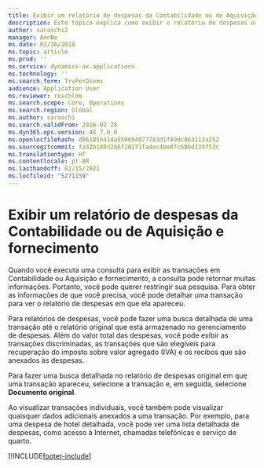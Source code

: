 ```yaml
---
title: Exibir um relatório de despesas da Contabilidade ou de Aquisição e fornecimento
description: Este tópico explica como exibir o relatório de despesas original no qual uma transação apareceu.
author: saraschi2
manager: AnnBe
ms.date: 02/26/2018
ms.topic: article
ms.prod: ''
ms.service: dynamics-ax-applications
ms.technology: ''
ms.search.form: TrvPerDiems
audience: Application User
ms.reviewer: roschlom
ms.search.scope: Core, Operations
ms.search.region: Global
ms.author: saraschi
ms.search.validFrom: 2016-02-28
ms.dyn365.ops.version: AX 7.0.0
ms.openlocfilehash: d86185b414a559694077783d1f89dc863112a252
ms.sourcegitcommit: fa32b1893286f20271fa4ec4be8fc68bd135f53c
ms.translationtype: HT
ms.contentlocale: pt-BR
ms.lasthandoff: 02/15/2021
ms.locfileid: "5271159"
---
```

# <a name="view-an-expense-report-from-general-ledger-or-procurement-and-sourcing"></a>Exibir um relatório de despesas da Contabilidade ou de Aquisição e fornecimento

Quando você executa uma consulta para exibir as transações em Contabilidade ou Aquisição e fornecimento, a consulta pode retornar muitas informações. Portanto, você pode querer restringir sua pesquisa. Para obter as informações de que você precisa, você pode detalhar uma transação para ver o relatório de despesas em que ela apareceu.

Para relatórios de despesas, você pode fazer uma busca detalhada de uma transação até o relatório original que está armazenado no gerenciamento de despesas. Além do valor total das despesas, você pode exibir as transações discriminadas, as transações que são elegíveis para recuperação do imposto sobre valor agregado (IVA) e os recibos que são anexados às despesas.

Para fazer uma busca detalhada no relatório de despesas original em que uma transação apareceu, selecione a transação e, em seguida, selecione **Documento original**.

Ao visualizar transações individuais, você também pode visualizar quaisquer dados adicionais anexados a uma transação. Por exemplo, para uma despesa de hotel detalhada, você pode ver uma lista detalhada de despesas, como acesso à Internet, chamadas telefônicas e serviço de quarto.


[!INCLUDE[footer-include](../includes/footer-banner.md)]